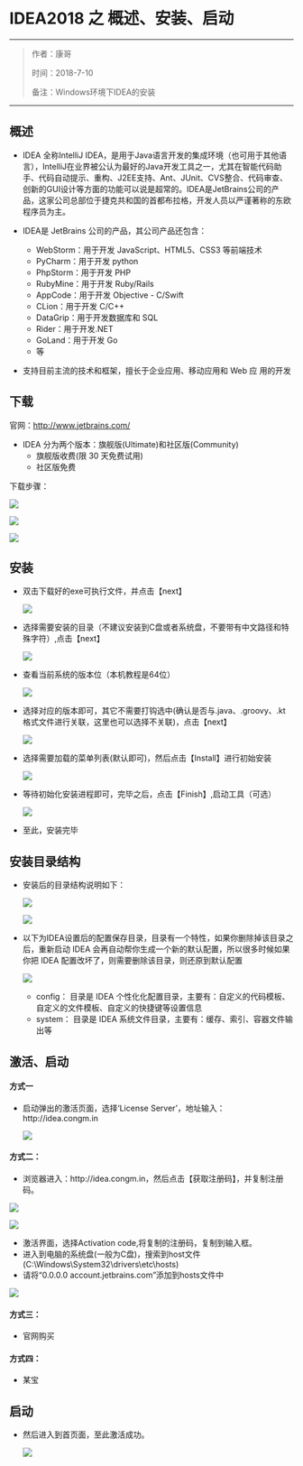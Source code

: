 
<h1>IDEA2018 之 概述、安装、启动</h1>
<hr />
<blockquote>
<p>作者：康哥</p>
<p>时间：2018-7-10</p>
<p>备注：Windows环境下IDEA的安装</p>
</blockquote>
<hr />
<h2>概述</h2>
<ul>
<li>
<p>IDEA 全称IntelliJ IDEA，是用于Java语言开发的集成环境（也可用于其他语言），IntelliJ在业界被公认为最好的Java开发工具之一，尤其在智能代码助手、代码自动提示、重构、J2EE支持、Ant、JUnit、CVS整合、代码审查、 创新的GUI设计等方面的功能可以说是超常的。IDEA是JetBrains公司的产品，这家公司总部位于捷克共和国的首都布拉格，开发人员以严谨著称的东欧程序员为主。</p>
</li>
<li>
<p>IDEA是 JetBrains 公司的产品，其公司产品还包含：</p>
<ul>
<li>WebStorm：用于开发 JavaScript、HTML5、CSS3 等前端技术</li>
<li>PyCharm：用于开发 python</li>
<li>PhpStorm：用于开发 PHP</li>
<li>RubyMine：用于开发 Ruby/Rails</li>
<li>AppCode：用于开发 Objective - C/Swift</li>
<li>CLion：用于开发 C/C++</li>
<li>DataGrip：用于开发数据库和 SQL</li>
<li>Rider：用于开发.NET</li>
<li>GoLand：用于开发 Go</li>
<li>等</li>
</ul>
</li>
<li>
<p>支持目前主流的技术和框架，擅长于企业应用、移动应用和  Web  应
用的开发</p>
</li>
</ul>
<h2>下载</h2>
<p>官网：<a href="http://www.jetbrains.com/">http://www.jetbrains.com/</a></p>
<ul>
<li>
IDEA 分为两个版本：旗舰版(Ultimate)和社区版(Community)
<ul>
<li>旗舰版收费(限 30 天免费试用)</li>
<li>社区版免费</li>
</ul>
</li>
</ul>
<p>下载步骤：</p>
<p><img src="https://i.imgur.com/HY6KIgm.png" /></p>
<p><img src="https://i.imgur.com/kv9L0nG.png" /></p>
<p><img src="https://i.imgur.com/UqInBfg.png" /></p>
<h2>安装</h2>
<ul>
<li>
<p>双击下载好的exe可执行文件，并点击【next】</p>
<p><img src="https://i.imgur.com/304yUVd.png" /></p>
</li>
<li>
<p>选择需要安装的目录（不建议安装到C盘或者系统盘，不要带有中文路径和特殊字符）,点击【next】</p>
<p><img src="https://i.imgur.com/1TySjVA.png" /></p>
</li>
<li>
<p>查看当前系统的版本位（本机教程是64位）</p>
<p><img src="https://i.imgur.com/Av9g5d4.png" /></p>
</li>
<li>
<p>选择对应的版本即可，其它不需要打钩选中(确认是否与.java、.groovy、.kt 格式文件进行关联，这里也可以选择不关联)，点击【next】</p>
<p><img src="https://i.imgur.com/Xegvvvt.png" /></p>
</li>
<li>
<p>选择需要加载的菜单列表(默认即可)，然后点击【Install】进行初始安装</p>
<p><img src="https://i.imgur.com/0qDMY7K.png" /></p>
</li>
<li>
<p>等待初始化安装进程即可，完毕之后，点击【Finish】,启动工具（可选）</p>
<p><img src="https://i.imgur.com/AvwI2BT.png" /></p>
</li>
<li>
<p>至此，安装完毕</p>
</li>
</ul>
<h2>安装目录结构</h2>
<ul>
<li>
<p>安装后的目录结构说明如下：</p>
<p><img src="https://i.imgur.com/zUl2BEF.png" /></p>
<p><img src="https://i.imgur.com/gFjjU6f.png" /></p>
</li>
<li>
<p>以下为IDEA设置后的配置保存目录，目录有一个特性，如果你删除掉该目录之后，重新启动 IDEA 会再自动帮你生成一个新的默认配置，所以很多时候如果你把 IDEA  配置改坏了，则需要删除该目录，则还原到默认配置</p>
<p><img src="https://i.imgur.com/QD4Oxj2.png" /></p>
<ul>
<li>config： 目录是 IDEA 个性化化配置目录，主要有：自定义的代码模板、自定义的文件模板、自定义的快捷键等设置信息</li>
<li>system： 目录是 IDEA 系统文件目录，主要有：缓存、索引、容器文件输出等</li>
</ul>
</li>
</ul>
<h2>激活、启动</h2>
<h4>方式一</h4>
<ul>
<li>
<p>启动弹出的激活页面，选择‘License Server’，地址输入：http://idea.congm.in</p>
<p><img src="https://i.imgur.com/CeY3pme.png" /></p>
</li>
</ul>
<h4>方式二：</h4>
<ul>
<li>浏览器进入：http://idea.congm.in，然后点击【获取注册码】，并复制注册码。</li>
</ul>
<p><img src="https://i.imgur.com/Hw4geqB.png" /></p>
<p><img src="https://i.imgur.com/RsxQgQx.png" /></p>
<ul>
<li>激活界面，选择Activation code,将复制的注册码，复制到输入框。</li>
<li>进入到电脑的系统盘(一般为C盘)，搜索到host文件(C:\Windows\System32\drivers\etc\hosts)</li>
<li>请将“0.0.0.0 account.jetbrains.com”添加到hosts文件中</li>
</ul>
<p><img src="https://i.imgur.com/H9XUbr3.png" /></p>
<h4>方式三：</h4>
<ul>
<li>官网购买</li>
</ul>
<h4>方式四：</h4>
<ul>
<li>某宝</li>
</ul>
<h2>启动</h2>
<ul>
<li>
<p>然后进入到首页面，至此激活成功。</p>
<p><img src="https://i.imgur.com/q2X7E84.png" /></p>
</li>
</ul>


